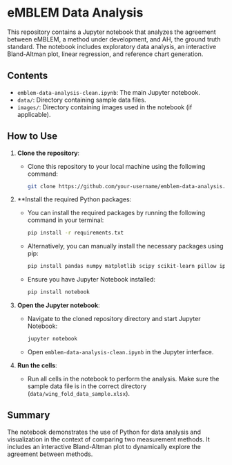 # eMBLEM Data Analysis

This repository contains a Jupyter notebook that analyzes the agreement between eMBLEM, a method under development, and AH, the ground truth standard. The notebook includes exploratory data analysis, an interactive Bland-Altman plot, linear regression, and reference chart generation.

## Contents
- `emblem-data-analysis-clean.ipynb`: The main Jupyter notebook.
- `data/`: Directory containing sample data files.
- `images/`: Directory containing images used in the notebook (if applicable).

## How to Use

1. **Clone the repository**:
   - Clone this repository to your local machine using the following command:
     ```bash
     git clone https://github.com/your-username/emblem-data-analysis.git
     ```

2. **Install the required Python packages:
   - You can install the required packages by running the following command in your terminal:
     ```bash
     pip install -r requirements.txt
     ```
   - Alternatively, you can manually install the necessary packages using pip:
     ```bash
     pip install pandas numpy matplotlib scipy scikit-learn pillow ipywidgets 
     ```
   - Ensure you have Jupyter Notebook installed:
     ```bash
     pip install notebook
     ```

3. **Open the Jupyter notebook**:
   - Navigate to the cloned repository directory and start Jupyter Notebook:
     ```bash
     jupyter notebook
     ```
   - Open `emblem-data-analysis-clean.ipynb` in the Jupyter interface.

4. **Run the cells**:
   - Run all cells in the notebook to perform the analysis. Make sure the sample data file is in the correct directory (`data/wing_fold_data_sample.xlsx`).

## Summary
The notebook demonstrates the use of Python for data analysis and visualization in the context of comparing two measurement methods. It includes an interactive Bland-Altman plot to dynamically explore the agreement between methods.
